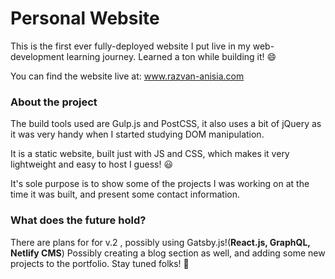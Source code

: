 # Personal Website

This is the first ever fully-deployed website I put live in my web-development learning journey.
Learned a ton while building it! 😄

You can find the website live at: <a href='https://www.razvan-anisia.com'>www.razvan-anisia.com</a>

### About the project

The build tools used are Gulp.js and PostCSS, it also uses a bit of jQuery as it was very handy when I started studying DOM manipulation.

It is a static website, built just with JS and CSS, which makes it very lightweight and easy to host I guess! 😃

It's sole purpose is to show some of the projects I was working on at the time it was built, and present some contact information. 

### What does the future hold?
There are plans for for v.2 , possibly using Gatsby.js!(**React.js, GraphQL, Netlify CMS**)
Possibly creating a blog section as well, and adding some new projects to the portfolio.
Stay tuned folks! 👀